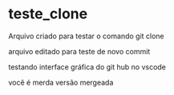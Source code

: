 # teste_clone
Arquivo criado para testar o comando git clone

arquivo editado para teste de novo commit

testando interface gráfica do git hub no vscode

você é merda
versão mergeada
